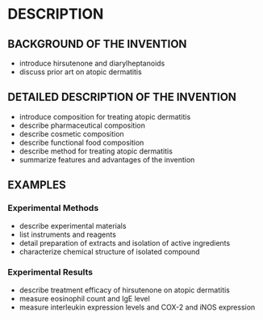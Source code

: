 # DESCRIPTION

## BACKGROUND OF THE INVENTION

- introduce hirsutenone and diarylheptanoids
- discuss prior art on atopic dermatitis

## DETAILED DESCRIPTION OF THE INVENTION

- introduce composition for treating atopic dermatitis
- describe pharmaceutical composition
- describe cosmetic composition
- describe functional food composition
- describe method for treating atopic dermatitis
- summarize features and advantages of the invention

## EXAMPLES

### Experimental Methods

- describe experimental materials
- list instruments and reagents
- detail preparation of extracts and isolation of active ingredients
- characterize chemical structure of isolated compound

### Experimental Results

- describe treatment efficacy of hirsutenone on atopic dermatitis
- measure eosinophil count and IgE level
- measure interleukin expression levels and COX-2 and iNOS expression

